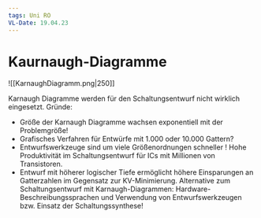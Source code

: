 ```yaml
---
tags: Uni RO
VL-Date: 19.04.23
---
```

# Kaurnaugh-Diagramme
![[KarnaughDiagramm.png|250]]

Karnaugh Diagramme werden für den Schaltungsentwurf nicht wirklich eingesetzt. Gründe:
- Größe der Karnaugh Diagramme wachsen exponentiell mit der Problemgröße!
- Grafisches Verfahren für Entwürfe mit 1.000 oder 10.000 Gattern?
- Entwurfswerkzeuge sind um viele Größenordnungen schneller ! Hohe Produktivität im Schaltungsentwurf für ICs mit Millionen von Transistoren.
- Entwurf mit höherer logischer Tiefe ermöglicht höhere Einsparungen an Gatterzahlen im Gegensatz zur KV-Minimierung.
Alternative zum Schaltungsentwurf mit Karnaugh-Diagrammen: Hardware-Beschreibungssprachen und Verwendung von Entwurfswerkzeugen bzw. Einsatz der Schaltungssynthese!
